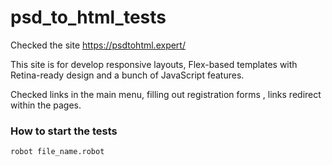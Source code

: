 # psd_to_html_tests

Сhecked the site https://psdtohtml.expert/

  This site is for develop responsive layouts,
Flex-based templates with Retina-ready design and
a bunch of JavaScript features.

Сhecked links in the main menu,
filling out registration forms ,
links redirect within the pages.

### How to start the tests

    robot file_name.robot